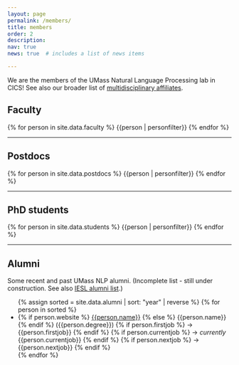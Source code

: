 ```yaml
---
layout: page
permalink: /members/
title: members
order: 2
description:
nav: true
news: true  # includes a list of news items

---
```

<!-- <article>
    {% if page.news %}
      {% include news.html %}
    {% endif %}
</article> -->

<p>
  We are the members of the UMass Natural Language Processing lab in CICS!  See also our broader list of <a href="../affiliates/">multidisciplinary affiliates</a>.
</p>

<h2>Faculty</h2>

<div class="row">
  {% for person in site.data.faculty %}
    {{person | personfilter}}
  {% endfor %}
</div>


<hr>

<h2>Postdocs</h2>
<div class="row">
  {% for person in site.data.postdocs %}
    {{person | personfilter}}
  {% endfor %}
</div>

<hr>

<h2>PhD students</h2>
<div class="row">
  {% for person in site.data.students %}
    {{person | personfilter}}
  {% endfor %}
</div>
<hr>

<h2>Alumni</h2>

<p>Some recent and past UMass NLP alumni. (Incomplete list - still under construction. See also <a href="http://www.iesl.cs.umass.edu/people">IESL alumni list</a>.)</p>

<ul>
  {% assign sorted = site.data.alumni | sort: "year" | reverse %}
  {% for person in sorted %}
    <li>
      {% if person.website %}
        <a href="{{person.website}}" target="_blank">{{person.name}}</a>
      {% else %}
        {{person.name}}
      {% endif %}
      ({{person.degree}})
      {% if person.firstjob %}
        → {{person.firstjob}}
      {% endif %}
      {% if person.currentjob %}
        → <i>currently</i> {{person.currentjob}}
      {% endif %}
      {% if person.nextjob %}
        → {{person.nextjob}}
      {% endif %}
    </li>
  {% endfor %}
</ul>

  
